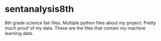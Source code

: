 # sentanalysis8th
8th grade science fair files. Multiple python files about my project. Pretty much proof of my data. 
These are the files that contain my machine learning data. 
